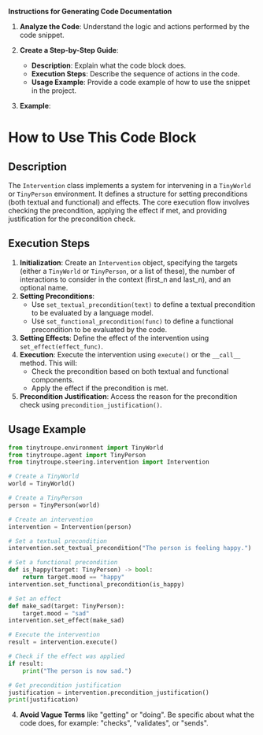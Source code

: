 **Instructions for Generating Code Documentation**

1. **Analyze the Code**: Understand the logic and actions performed by the code snippet.

2. **Create a Step-by-Step Guide**:
    - **Description**: Explain what the code block does.
    - **Execution Steps**: Describe the sequence of actions in the code.
    - **Usage Example**: Provide a code example of how to use the snippet in the project.

3. **Example**:

How to Use This Code Block
=========================================================================================

Description
-------------------------
The `Intervention` class implements a system for intervening in a `TinyWorld` or `TinyPerson` environment.  It defines a structure for setting preconditions (both textual and functional) and effects. The core execution flow involves checking the precondition, applying the effect if met, and providing justification for the precondition check.

Execution Steps
-------------------------
1. **Initialization**: Create an `Intervention` object, specifying the targets (either a `TinyWorld` or `TinyPerson`, or a list of these), the number of interactions to consider in the context (first_n and last_n), and an optional name.
2. **Setting Preconditions**: 
    - Use `set_textual_precondition(text)` to define a textual precondition to be evaluated by a language model.
    - Use `set_functional_precondition(func)` to define a functional precondition to be evaluated by the code.
3. **Setting Effects**: Define the effect of the intervention using `set_effect(effect_func)`.
4. **Execution**: Execute the intervention using `execute()` or the `__call__` method. This will:
    - Check the precondition based on both textual and functional components.
    - Apply the effect if the precondition is met.
5. **Precondition Justification**: Access the reason for the precondition check using `precondition_justification()`.

Usage Example
-------------------------

```python
from tinytroupe.environment import TinyWorld
from tinytroupe.agent import TinyPerson
from tinytroupe.steering.intervention import Intervention

# Create a TinyWorld
world = TinyWorld()

# Create a TinyPerson
person = TinyPerson(world)

# Create an intervention
intervention = Intervention(person)

# Set a textual precondition
intervention.set_textual_precondition("The person is feeling happy.")

# Set a functional precondition
def is_happy(target: TinyPerson) -> bool:
    return target.mood == "happy"
intervention.set_functional_precondition(is_happy)

# Set an effect
def make_sad(target: TinyPerson):
    target.mood = "sad"
intervention.set_effect(make_sad)

# Execute the intervention
result = intervention.execute()

# Check if the effect was applied
if result:
    print("The person is now sad.")

# Get precondition justification
justification = intervention.precondition_justification()
print(justification)
```

4. **Avoid Vague Terms** like "getting" or "doing". Be specific about what the code does, for example: "checks", "validates", or "sends".